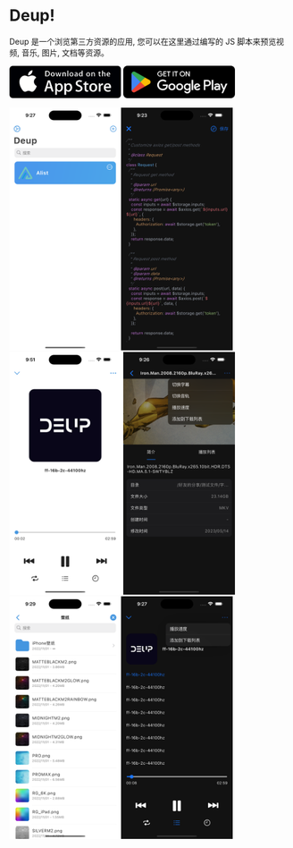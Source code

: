 # Deup!

Deup 是一个浏览第三方资源的应用, 您可以在这里通过编写的 JS 脚本来预览视频, 音乐, 图片, 文档等资源。

<a href="https://apps.apple.com/cn/app/id1669407516"><img src="assets/images/app-store-badge.png" width="200" /></a>
<a href="https://play.google.com/store/apps/details?id=io.deup"><img src="assets/images/google-play-badge.png" width="200" /></a>

<img src="assets/snapshots/homepage.png" width="200" /><img src="assets/snapshots/code.png" width="200" /><img src="assets/snapshots/audio_player.png" width="200" />
<img src="assets/snapshots/video_player.png" width="200" /><img src="assets/snapshots/directory.png" width="200" /><img src="assets/snapshots/audio_player_list.png" width="200" />
